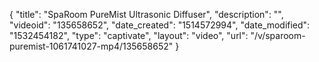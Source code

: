 {
    "title": "SpaRoom PureMist Ultrasonic Diffuser",
    "description": "",
    "videoid": "135658652",
    "date_created": "1514572994",
    "date_modified": "1532454182",
    "type": "captivate",
    "layout": "video",
    "url": "\/v\/sparoom-puremist-1061741027-mp4\/135658652"
}